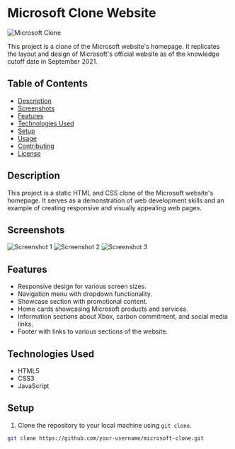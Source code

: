 # Microsoft Clone Website

![Microsoft Clone](https://i.ibb.co/wwLhz98/logo.png)

This project is a clone of the Microsoft website's homepage. It replicates the layout and design of Microsoft's official website as of the knowledge cutoff date in September 2021.

## Table of Contents

- [Description](#description)
- [Screenshots](#screenshots)
- [Features](#features)
- [Technologies Used](#technologies-used)
- [Setup](#setup)
- [Usage](#usage)
- [Contributing](#contributing)
- [License](#license)

## Description

This project is a static HTML and CSS clone of the Microsoft website's homepage. It serves as a demonstration of web development skills and an example of creating responsive and visually appealing web pages.

## Screenshots

![Screenshot 1](screenshots/screenshot1.png)
![Screenshot 2](screenshots/screenshot2.png)
![Screenshot 3](screenshots/screenshot3.png)

## Features

- Responsive design for various screen sizes.
- Navigation menu with dropdown functionality.
- Showcase section with promotional content.
- Home cards showcasing Microsoft products and services.
- Information sections about Xbox, carbon commitment, and social media links.
- Footer with links to various sections of the website.

## Technologies Used

- HTML5
- CSS3
- JavaScript

## Setup

1. Clone the repository to your local machine using `git clone`.

```bash
git clone https://github.com/your-username/microsoft-clone.git
